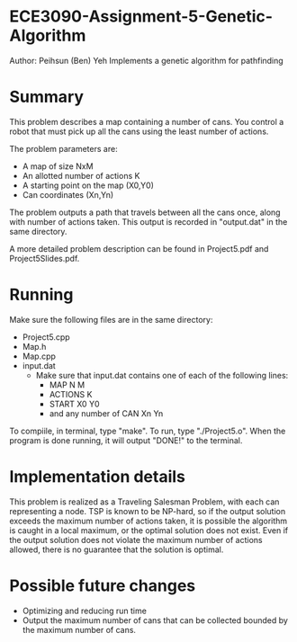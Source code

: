 ECE3090-Assignment-5-Genetic-Algorithm
======================================
Author: Peihsun (Ben) Yeh
Implements a genetic algorithm for pathfinding

Summary
=======
This problem describes a map containing a number of cans. You control a robot that must pick up all the cans using the least number of actions. 

The problem parameters are:
- A map of size NxM
- An allotted number of actions K
- A starting point on the map (X0,Y0)
- Can coordinates (Xn,Yn)

The problem outputs a path that travels between all the cans once, along with number of actions taken. This output is recorded in "output.dat" in the same directory.

A more detailed problem description can be found in Project5.pdf and Project5Slides.pdf.

Running
=======
Make sure the following files are in the same directory:
- Project5.cpp
- Map.h
- Map.cpp
- input.dat
  - Make sure that input.dat contains one of each of the following lines:
    - MAP N M
    - ACTIONS K
    - START X0 Y0
    - and any number of CAN Xn Yn

To compiile, in terminal, type "make". To run, type "./Project5.o". When the program is done running, it will output "DONE!" to the terminal. 

Implementation details
======================
This problem is realized as a Traveling Salesman Problem, with each can representing a node. TSP is known to be NP-hard, so if the output solution exceeds the maximum number of actions taken, it is possible the algorithm is caught in a local maximum, or the optimal solution does not exist. Even if the output solution does not violate the maximum number of actions allowed, there is no guarantee that the solution is optimal. 

Possible future changes
=======================
- Optimizing and reducing run time
- Output the maximum number of cans that can be collected bounded by the maximum number of cans. 